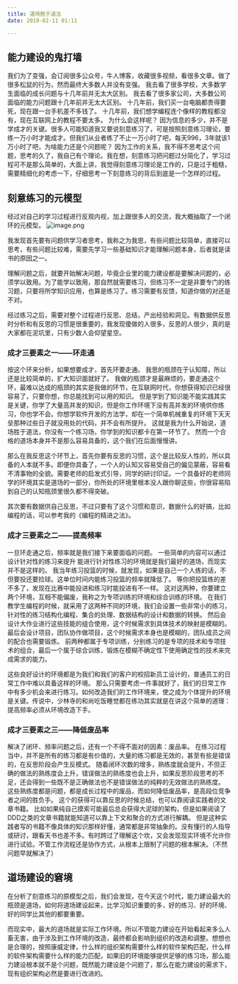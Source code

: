 ```yaml
---
title: 道场胜于道法
date: 2019-02-11 01:11

---
```


## 能力建设的鬼打墙

我们为了变强，会订阅很多公众号，牛人博客，收藏很多视频，看很多文章。做了很多松鼠的行为，然而最终大多数人并没有变强。
我去看了很多学校，大多数学生面临的成长问题与十几年前并无太大区别。
我去看了很多家公司，大多数公司面临的能力问题跟十几年前并无太大区别。
十几年前，我们买一台电脑都贵得要死，现在跟一台手机差不多钱了。
十几年前，我们想学编程连个像样的教程都没有，现在互联网上的教程不要太多。
为什么会这样呢？
因为信息的多少，并不是学成才的关键。很多人可能知道我又要说刻意练习了，可是按照刻意练习理论，要练一万小时才能成才。但我们从业者练了不止一万小时了吧，每天996，3年就该1万小时了吧，为啥能力还是个问题呢？
因为工作的关系，我不得不思考这个问题，思考的久了，我自己有个理论。我在想，刻意练习把问题过分简化了，学习过程可不是那么简单的，大面上讲，我觉得刻意练习理论是工作的，只是过于粗糙，需要精细化的考虑一下，仔细思考一下刻意练习的背后到底是一个怎样的过程。

## 刻意练习的元模型
经过对自己的学习过程进行反观内视，加上跟很多人的交流，我大概抽取了一个闭环的元模型。
![image.png](https://personal-blog.obs.cn-north-4.myhuaweicloud.com/dojo-is-more-important-than-method/pic-01.png)

我发现首先要有问题供学习者思考，我称之为我思，有些问题比较简单，直接可以思考，有些问题比较难，需要先学习一些基础知识才能理解问题本身，后者就是读书的原因之一。

理解问题之后，就要开始解决问题，毕竟企业里的能力建设都是要解决问题的，必须学以致用。为了能学以致用，那自然就需要练习，但练习不一定是非要专门的练习题，只要将所学知识应用，也算是练习了。练习需要有反馈，知道你做的对还是不对。

经过练习之后，需要对整个过程进行反思、总结，产出经验和洞见。有数据供反思时分析和有反思的习惯是很重要的，我发现傻做的人很多，反思的人很少，真的是大家都在泥坑里，只有少数人会仰望星空。

### 成才三要素之一——环走通
按这个环来分析，如果想要成才，首先环要走通。
我思的瓶颈在于认知障，所以还是比较简单的，扩大知识面就好了。
我做的瓶颈才是最麻烦的，要走通这个环，最难以达成的瓶颈的其实是我做的环节，在互联网时代，你想获得知识已经很容易了，只要你想，你总能找到可以用的知识。
但是学到了知识能不能实践其实是关键，你学了大量高并发的知识，但是你工作环境下没有高并发的环境供你练习，你也学不会。你想学软件开发的方法学，却在一个简单机械重复的环境下天天垒那种过些日子就没用处的代码，并不会有所提升。
这就是我为什么开始说，道场胜于道法，你没有一个练习场，你学到的知识都卡在第一环节了。
然而一个合格的道场本身并不是那么容易具备的，这个我们在后面慢慢讲。

那么在我反思这个环节上，首先你要有反思的习惯，这个是比较反人性的，所以具备的人本就不多。即便你具备了，一个人的认知又容易受自己的偏见蒙蔽，容易看不清事物的全貌。需要老师的启发式引导，同学的研讨印证。一个具备好的老师同学的环境其实是道场的一部分，你所处的环境里根本没人跟你聊这些，你很容易陷到自己的认知瓶颈里很久都不得突破。

其次要有数据供自己反思，不过只要有了这个习惯和意识，数据什么的好搞，比如编程的话，可以参考我的《编程的精进之法》。

### 成才三要素之二——提高频率

一旦环走通之后，频率就是我们接下来要面临的问题。
一些简单的内容可以通过设计针对性的练习来提升
能进行针对性练习的环境就是我们最好的道场，而现实并不是这样的。
我当年练习投篮的时候，就发现，如果是自己一个人练的话，不但要投还要捡球。这单位时间内能练习投篮的频率就降低了。
等你把投篮练的差不多了，发现在比赛中能投进和练习时能投进有不一样。
这对这两种，你要建立两个环境，互相不能偏废，我称之为专项训练的环境和综合训练的环境。
在我们教学生编程的时候，就采用了这两种不同的环境，我们会设置一些非常小的练习，针对性的练习结构化编程、集合的处理、数据结构的设计和数据的转换。
然后会设计大作业进行这些技能的组合使用，这个时候需求到具体技术的映射是模糊的。
最后会设计项目，团队协作做项目，这个时候需求本身也是模糊的，团队成员之间的配合也需要锻炼。
前两种都属于专项训练，分别练习的是专项的技术和专项技术的组合，最后一个属于综合训练，锻炼在模糊不确定性下使用确定性的技术来完成需求的能力。

这些良好设计的环境都是为我们和我们的客户的校招新员工设计的，普通员工的日常工作中难以具备这样的环境。
那么只需要考虑一件事就好了，我们的日常工作中有多少机会来进行练习。如何改造我们的工作环境来，使之成为个体提升的环境是关键。传说中，少林寺的和尚吃饭睡觉都在练功其实就是在讲这个简单的道理：提高频率必须从环境改造下手。

### 成才三要素之三——降低废品率

解决了闭环、频率问题之后，还有一个不得不面对的因素：废品率。
在练习过程当中，并不是所有的练习都是有价值的，大量的练习都是无效的，甚至有些是错误的，在反思阶段会产生反模式。
随着闭环次数的增多，熟练度就会提升，不但正确的做法的熟练度会上升，错误做法的熟练度也会上升，如果反思阶段思考的不足，还会得到一些既不是正确做法也不是错误做法的纯粹的无效做法的熟练度。
这些熟练度都是问题，都是成长过程中的废品，而如何降低废品率，是高段位竞争者之间的胜负手。
这个的获得可以靠反思的时候总结，也可以靠阅读实践者的文章书籍。
比如如果纯自己摸索可能最后总会获得大泥球的架构，但是如果阅读了DDD之类的文章书籍就能知道可以靠上下文和聚合的方式进行解耦。
但是这种实践者写的书籍不像具体的知识那样好懂，通常都是非常抽象的。没有懂行的人指导或研讨，跟看天书也差不多。有时跨过了理解这个坎，又会发现现实环境不允许你进行试验。不管工作流程还是协作方式，从根本上限制了问题的根本解决。（不然问题早就解决了）

## 道场建设的窘境

在分析了刻意练习的原模型之后，我们会发现，在今天这个时代，能力建设最大的瓶颈是道场，如何将道场建设起来，比学习知识重要的多，好的练习、好的环境、好的同学比其他的都要重要。

而现实中，最大的道场就是实际工作环境。所以不管能力建设在开始看起来多么人畜无害，由于涉及到工作环境的改造，最终都会影响到组织的改造和调整。想想也是合理的，按照康威定律，什么样的组织架构需要什么样的软件架构匹配，什么样的软件架构需要什么样的能力匹配，如果旧的环境能够提供足够的练习场，那么能力建设根本就不是个问题，既然能力建设是个问题了，那么在能力建设的需求下，现有组织架构必然是要进行改进的。
